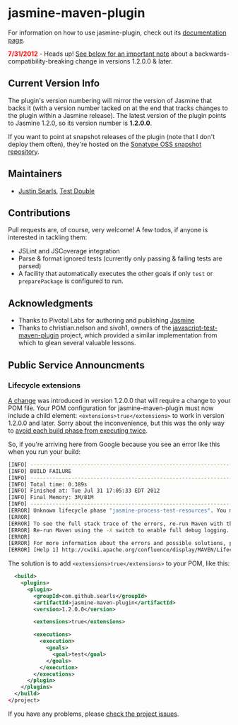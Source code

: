 jasmine-maven-plugin
====================

For information on how to use jasmine-plugin, check out its [documentation page](http://searls.github.com/jasmine-maven-plugin/).

<strong><font color="red">7/31/2012</font></strong> - Heads up! [See below for an important note](https://github.com/searls/jasmine-maven-plugin#lifecycle-extensions) about a backwards-compatibility-breaking change in versions 1.2.0.0 & later.

## Current Version Info

The plugin's version numbering will mirror the version of Jasmine that backs it (with a version number tacked on at the end that tracks changes to the plugin within a Jasmine release). The latest version of the plugin points to Jasmine 1.2.0, so its version number is **1.2.0.0**.

If you want to point at snapshot releases of the plugin (note that I don't deploy them often), they're hosted on the [Sonatype OSS snapshot repository](https://oss.sonatype.org/service/local/repositories/snapshots).

## Maintainers
* [Justin Searls](http://about.me/searls), [Test Double](http://testdouble.com)

## Contributions
Pull requests are, of course, very welcome! A few todos, if anyone is interested in tackling them:

* JSLint and JSCoverage integration
* Parse & format ignored tests (currently only passing & failing tests are parsed)
* A facility that automatically executes the other goals if only `test` or `preparePackage` is configured to run.

## Acknowledgments
* Thanks to Pivotal Labs for authoring and publishing [Jasmine](http://github.com/pivotal/jasmine)
* Thanks to christian.nelson and sivoh1, owners of the [javascript-test-maven-plugin](http://code.google.com/p/javascript-test-maven-plugin/) project, which provided a similar implementation from which to glean several valuable lessons.

## Public Service Announcments

### Lifecycle extensions

[A change](https://github.com/searls/jasmine-maven-plugin/pull/92) was introduced in version 1.2.0.0 that will require a change to your POM file. Your POM configuration for jasmine-maven-plugin must now include a child element: `<extensions>true</extensions>` to work in version 1.2.0.0 and later. Sorry about the inconvenience, but this was the only way to [avoid each build phase from executing twice](https://github.com/searls/jasmine-maven-plugin/pull/54).

So, if you're arriving here from Google because you see an error like this when you run your build:

``` bash
[INFO] ------------------------------------------------------------------------
[INFO] BUILD FAILURE
[INFO] ------------------------------------------------------------------------
[INFO] Total time: 0.389s
[INFO] Finished at: Tue Jul 31 17:05:33 EDT 2012
[INFO] Final Memory: 3M/81M
[INFO] ------------------------------------------------------------------------
[ERROR] Unknown lifecycle phase "jasmine-process-test-resources". You must specify a valid lifecycle phase or a goal in the format <plugin-prefix>:<goal> or <plugin-group-id>:<plugin-artifact-id>[:<plugin-version>]:<goal>. Available lifecycle phases are: validate, initialize, generate-sources, process-sources, generate-resources, process-resources, compile, process-classes, generate-test-sources, process-test-sources, generate-test-resources, process-test-resources, test-compile, process-test-classes, test, prepare-package, package, pre-integration-test, integration-test, post-integration-test, verify, install, deploy, pre-clean, clean, post-clean, pre-site, site, post-site, site-deploy. -> [Help 1]
[ERROR]
[ERROR] To see the full stack trace of the errors, re-run Maven with the -e switch.
[ERROR] Re-run Maven using the -X switch to enable full debug logging.
[ERROR]
[ERROR] For more information about the errors and possible solutions, please read the following articles:
[ERROR] [Help 1] http://cwiki.apache.org/confluence/display/MAVEN/LifecyclePhaseNotFoundException
```

The solution is to add `<extensions>true</extensions>` to your POM, like this:

``` xml
  <build>
    <plugins>
      <plugin>
        <groupId>com.github.searls</groupId>
        <artifactId>jasmine-maven-plugin</artifactId>
        <version>1.2.0.0</version>

        <extensions>true</extensions>

        <executions>
          <execution>
            <goals>
              <goal>test</goal>
            </goals>
          </execution>
        </executions>
      </plugin>
    </plugins>
  </build>
</project>
```

If you have any problems, please [check the project issues](https://github.com/searls/jasmine-maven-plugin/issues).